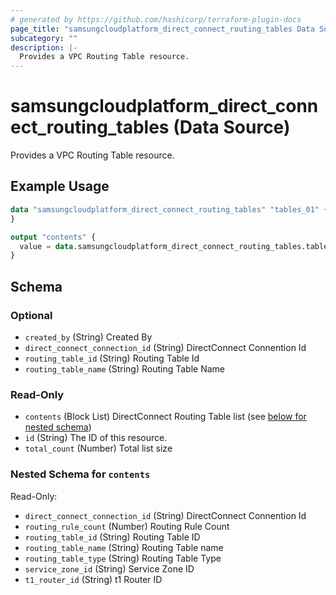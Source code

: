 ```yaml
---
# generated by https://github.com/hashicorp/terraform-plugin-docs
page_title: "samsungcloudplatform_direct_connect_routing_tables Data Source - samsungcloudplatform"
subcategory: ""
description: |-
  Provides a VPC Routing Table resource.
---
```


# samsungcloudplatform_direct_connect_routing_tables (Data Source)

Provides a VPC Routing Table resource.

## Example Usage

```terraform
data "samsungcloudplatform_direct_connect_routing_tables" "tables_01" {
}

output "contents" {
  value = data.samsungcloudplatform_direct_connect_routing_tables.tables_01.contents
}
```

<!-- schema generated by tfplugindocs -->
## Schema

### Optional

- `created_by` (String) Created By
- `direct_connect_connection_id` (String) DirectConnect Connention Id
- `routing_table_id` (String) Routing Table Id
- `routing_table_name` (String) Routing Table Name

### Read-Only

- `contents` (Block List) DirectConnect Routing Table list (see [below for nested schema](#nestedblock--contents))
- `id` (String) The ID of this resource.
- `total_count` (Number) Total list size

<a id="nestedblock--contents"></a>
### Nested Schema for `contents`

Read-Only:

- `direct_connect_connection_id` (String) DirectConnect Connention Id
- `routing_rule_count` (Number) Routing Rule Count
- `routing_table_id` (String) Routing Table ID
- `routing_table_name` (String) Routing Table name
- `routing_table_type` (String) Routing Table Type
- `service_zone_id` (String) Service Zone ID
- `t1_router_id` (String) t1 Router ID


